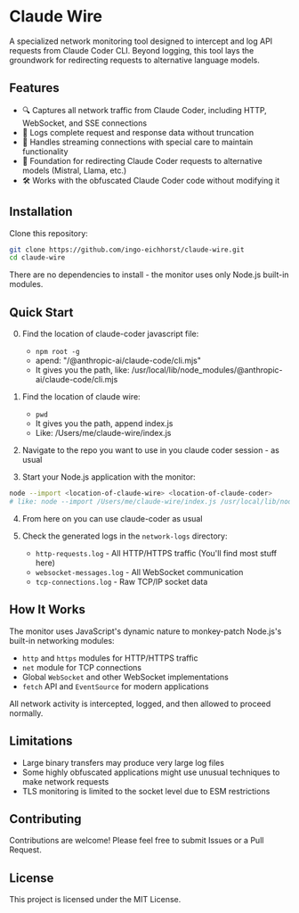 # Claude Wire

A specialized network monitoring tool designed to intercept and log API requests from Claude Coder CLI. Beyond logging, this tool lays the groundwork for redirecting requests to alternative language models.

## Features

- 🔍 Captures all network traffic from Claude Coder, including HTTP, WebSocket, and SSE connections
- 📝 Logs complete request and response data without truncation
- 🔄 Handles streaming connections with special care to maintain functionality
- 🔀 Foundation for redirecting Claude Coder requests to alternative models (Mistral, Llama, etc.)
- 🛠️ Works with the obfuscated Claude Coder code without modifying it

## Installation

Clone this repository:

```bash
git clone https://github.com/ingo-eichhorst/claude-wire.git
cd claude-wire
```

There are no dependencies to install - the monitor uses only Node.js built-in modules.

## Quick Start

0. Find the location of claude-coder javascript file:
   - `npm root -g` 
   - apend: "/@anthropic-ai/claude-code/cli.mjs"
   - It gives you the path, like: /usr/local/lib/node_modules/@anthropic-ai/claude-code/cli.mjs

1. Find the location of claude wire:
   - `pwd`
   - It gives you the path, append index.js
   - Like: /Users/me/claude-wire/index.js

2. Navigate to the repo you want to use in you claude coder session - as usual

3. Start your Node.js application with the monitor:

```bash
node --import <location-of-claude-wire> <location-of-claude-coder>
# like: node --import /Users/me/claude-wire/index.js /usr/local/lib/node_modules/@anthropic-ai/claude-code/cli.mjs
```

4. From here on you can use claude-coder as usual

5. Check the generated logs in the `network-logs` directory:
   - `http-requests.log` - All HTTP/HTTPS traffic (You'll find most stuff here)
   - `websocket-messages.log` - All WebSocket communication
   - `tcp-connections.log` - Raw TCP/IP socket data

## How It Works

The monitor uses JavaScript's dynamic nature to monkey-patch Node.js's built-in networking modules:

- `http` and `https` modules for HTTP/HTTPS traffic
- `net` module for TCP connections
- Global `WebSocket` and other WebSocket implementations
- `fetch` API and `EventSource` for modern applications

All network activity is intercepted, logged, and then allowed to proceed normally.

## Limitations

- Large binary transfers may produce very large log files
- Some highly obfuscated applications might use unusual techniques to make network requests
- TLS monitoring is limited to the socket level due to ESM restrictions

## Contributing

Contributions are welcome! Please feel free to submit Issues or a Pull Request.

## License

This project is licensed under the MIT License.